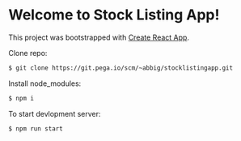 # Welcome to Stock Listing App!

This project was bootstrapped with [Create React App](https://github.com/facebookincubator/create-react-app).

Clone repo:

```bash
$ git clone https://git.pega.io/scm/~abbig/stocklistingapp.git
```

Install node_modules:

```bash
$ npm i
```

To start devlopment server:

```bash
$ npm run start
```
